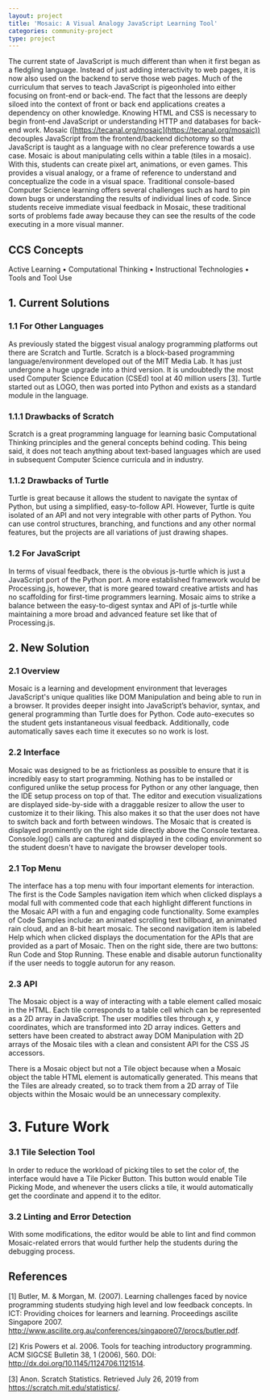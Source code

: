 ```yaml
---
layout: project
title: 'Mosaic: A Visual Analogy JavaScript Learning Tool'
categories: community-project
type: project
---
```


The current state of JavaScript is much different than when it first began as a fledgling language. Instead of just adding interactivity to web pages, it is now also used on the backend to serve those web pages. Much of the curriculum that serves to teach JavaScript is pigeonholed into either focusing on front-end or back-end. The fact that the lessons are deeply siloed into the context of front or back end applications creates a dependency on other knowledge. Knowing HTML and CSS is necessary to begin front-end JavaScript or understanding HTTP and databases for back-end work. Mosaic ([https://tecanal.org/mosaic](https://tecanal.org/mosaic)) decouples JavaScript from the frontend/backend dichotomy so that JavaScript is taught as a language with no clear preference towards a use case. Mosaic is about manipulating cells within a table (tiles in a mosaic). With this, students can create pixel art, animations, or even games. This provides a visual analogy, or a frame of reference to understand and conceptualize the code in a visual space. Traditional console-based Computer Science learning offers several challenges such as hard to pin down bugs or understanding the results of individual lines of code. Since students receive immediate visual feedback in Mosaic, these traditional sorts of problems fade away because they can see the results of the code executing in a more visual manner.

## CCS Concepts
Active Learning • Computational Thinking • Instructional Technologies • Tools and Tool Use

## 1. Current Solutions
### 1.1  For Other Languages
As previously stated the biggest visual analogy programming platforms out there are Scratch and Turtle. Scratch is a block-based programming language/environment developed out of the MIT Media Lab. It has just undergone a huge upgrade into a third version. It is undoubtedly the most used Computer Science Education (CSEd) tool at 40 million users [3]. Turtle started out as LOGO, then was ported into Python and exists as a standard module in the language.

### 1.1.1 Drawbacks of Scratch
Scratch is a great programming language for learning basic Computational Thinking principles and the general concepts behind coding. This being said, it does not teach anything about text-based languages which are used in subsequent Computer Science curricula and in industry.

### 1.1.2  Drawbacks of Turtle
Turtle is great because it allows the student to navigate the syntax of Python, but using a simplified, easy-to-follow API. However, Turtle is quite isolated of an API and not very integrable with other parts of Python. You can use control structures, branching, and functions and any other normal features, but the projects are all variations of just drawing shapes.

### 1.2  For JavaScript
In terms of visual feedback, there is the obvious js-turtle which is just a JavaScript port of the Python port. A more established framework would be Processing.js, however, that is more geared toward creative artists and has no scaffolding for first-time programmers learning. Mosaic aims to strike a balance between the easy-to-digest syntax and API of js-turtle while maintaining a more broad and advanced feature set like that of Processing.js.

## 2. New Solution
### 2.1  Overview
Mosaic is a learning and development environment that leverages JavaScript's unique qualities like DOM Manipulation and being able to run in a browser. It provides deeper insight into JavaScript’s behavior, syntax, and general programming than Turtle does for Python. Code auto-executes so the student gets instantaneous visual feedback. Additionally, code automatically saves each time it executes so no work is lost.

### 2.2  Interface
Mosaic was designed to be as frictionless as possible to ensure that it is incredibly easy to start programming. Nothing has to be installed or configured unlike the setup process for Python or any other language, then the IDE setup process on top of that. The editor and execution visualizations are displayed side-by-side with a draggable resizer to allow the user to customize it to their liking. This also makes it so that the user does not have to switch back and forth between windows. The Mosaic that is created is displayed prominently on the right side directly above the Console textarea. Console.log() calls are captured and displayed in the coding environment so the student doesn't have to navigate the browser developer tools. 

### 2.1  Top Menu
The interface has a top menu with four important elements for interaction. The first is the Code Samples navigation item which when clicked displays a modal full with commented code that each highlight different functions in the Mosaic API with a fun and engaging code functionality. Some examples of Code Samples include: an animated scrolling text billboard, an animated rain cloud, and an 8-bit heart mosaic. The second navigation item is labeled Help which when clicked displays the documentation for the APIs that are provided as a part of Mosaic. Then on the right side, there are two buttons: Run Code and Stop Running. These enable and disable autorun functionality if the user needs to toggle autorun for any reason.

### 2.3  API
The Mosaic object is a way of interacting with a table element called mosaic in the HTML. Each tile corresponds to a table cell which can be represented as a 2D array in JavaScript. The user modifies tiles through x, y coordinates, which are transformed into 2D array indices. Getters and setters have been created to abstract away DOM Manipulation with 2D arrays of the Mosaic tiles with a clean and consistent API for the CSS JS accessors.

There is a Mosaic object but not a Tile object because when a Mosaic object the table HTML element is automatically generated. This means that the Tiles are already created, so to track them from a 2D array of Tile objects within the Mosaic would be an unnecessary complexity. 

# 3. Future Work
### 3.1  Tile Selection Tool
In order to reduce the workload of picking tiles to set the color of, the interface would have a Tile Picker Button. This button would enable Tile Picking Mode, and whenever the users clicks a tile, it would automatically get the coordinate and append it to the editor.

### 3.2  Linting and Error Detection
With some modifications, the editor would be able to lint and find common Mosaic-related errors that would further help the students during the debugging process.

## References
[1] Butler, M. & Morgan, M. (2007). Learning challenges faced by novice programming students studying high level and low feedback concepts. In ICT: Providing choices for learners and learning. Proceedings ascilite Singapore 2007. http://www.ascilite.org.au/conferences/singapore07/procs/butler.pdf. 

[2] Kris Powers et al. 2006. Tools for teaching introductory programming. ACM SIGCSE Bulletin 38, 1 (2006), 560. DOI: http://dx.doi.org/10.1145/1124706.1121514. 

[3] Anon. Scratch Statistics. Retrieved July 26, 2019 from https://scratch.mit.edu/statistics/.
